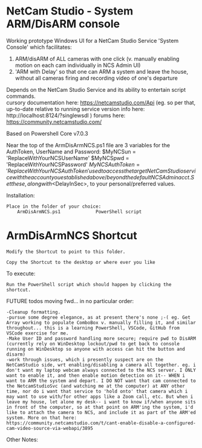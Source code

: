 # NetCam Studio - System ARM/DisARM console
Working prototype Windows UI for a NetCam Studio Service 'System Console' which facilitates:
1) ARM/disARM of ALL cameras with one click (v. manually enabling motion on each cam individually in NCS Admin UI)
2) 'ARM with Delay' so that one can ARM a system and leave the house, without all cameras firing and recording video of one's departure

Depends on the NetCam Studio Service and its ability to entertain script commands.  
    cursory documentation here: https://netcamstudio.com/Api
    (eg. so per that, up-to-date relative to running service version info here: http://localhost:8124/?singlewsdl )
    forums here: https://community.netcamstudio.com/

Based on Powershell Core v7.0.3

Near the top of the ArmDisArmNCS.ps1 file are 3 variables for the AuthToken, UserName and Password:
$MyNCSun = 'ReplaceWithYourNCSUserName'
$MyNCSpwd = 'ReplaceWithYourNCSPassword'
$MyNCSAuthToken = 'ReplaceWithYourNCSAuthToken'
used to access the target NetCam Studio service with the account you established above/beyond the default NCS Admin acct.
Set these, along with <$DelayInSec>, to your personal/preferred values.


Installation:

    Place in the folder of your choice:
        ArmDisArmNCS.ps1             PowerShell script
#       ArmDisArmNCS                 Shortcut

        
    Modify the Shortcut to point to this folder.
    
    Copy the Shortcut to the desktop or where ever you like



To execute:

    Run the PowerShell script which should happen by clicking the shortcut.




FUTURE todos moving fwd... in no particular order:
    
    -Cleanup formatting.
    -pursue some degree elegance, as at present there's none ;-( eg. Get Array working to populate ComboBox v. manually filling it, and similar throughout... this is a learning PowerShell, VSCode, GitHub from VSCode exercise for me.
    -Make User ID and password handling more secure; require pwd to DisARM (currently rely on WinDesktop lockout/pwd to get back to console running on WinDesktop so anyone with access can hit the button and disarm)
    -work through issues, which i presently suspect are on the NetCamStudio side, wrt enabling/disabling a camera all together. eg. i don't want my laptop webcam always connected to the NCS server. I ONLY want to enable it, and then enable motion detection on it-- WHEN i want to ARM the system and depart. I DO NOT want that cam connected to the NetcamStudioSvc (and watching me at the computer) at ANY other time, nor do i want that service to 'hold onto' that camera which i may want to use with/for other apps like a Zoom call, etc. But when i leave my house, let alone my desk-- i want to know if/when anyone sits in front of the computer, so at that point on ARM'ing the system, i'd like to attach the camera to NCS, and include it as part of the ARM'ed system. More on that here:
    https://community.netcamstudio.com/t/cant-enable-disable-a-configured-cam-video-source-via-webapi/3895


            
            
            
            
 Other Notes:


